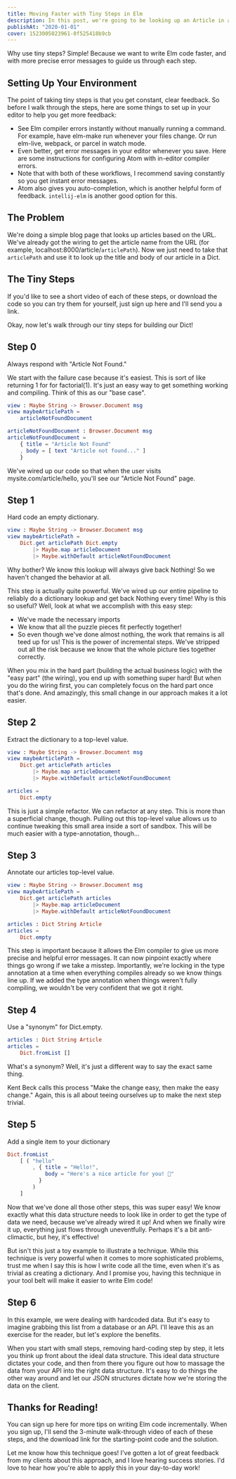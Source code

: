 ```yaml
---
title: Moving Faster with Tiny Steps in Elm
description: In this post, we're going to be looking up an Article in an Elm Dict, using the tiniest steps possible.
publishAt: "2020-01-01"
cover: 1523005023961-0f525418b9cb
---
```


Why use tiny steps? Simple! Because we want to write Elm code faster, and with more precise error messages to guide us through each step.

## Setting Up Your Environment

The point of taking tiny steps is that you get constant, clear feedback. So before I walk through the steps, here are some things to set up in your editor to help you get more feedback:

- See Elm compiler errors instantly without manually running a command. For example, have elm-make run whenever your files change. Or run elm-live, webpack, or parcel in watch mode.
- Even better, get error messages in your editor whenever you save. Here are some instructions for configuring Atom with in-editor compiler errors.
- Note that with both of these workflows, I recommend saving constantly so you get instant error messages.
- Atom also gives you auto-completion, which is another helpful form of feedback. `intellij-elm` is another good option for this.

## The Problem

We're doing a simple blog page that looks up articles based on the URL. We've already got the wiring to get the article name from the URL (for example, localhost:8000/article/`articlePath`). Now we just need to take that `articlePath` and use it to look up the title and body of our article in a Dict.

## The Tiny Steps

If you'd like to see a short video of each of these steps, or download the code so you can try them for yourself, just sign up here and I'll send you a link.

Okay, now let's walk through our tiny steps for building our Dict!

## Step 0

Always respond with "Article Not Found."

We start with the failure case because it's easiest. This is sort of like returning 1 for for factorial(1). It's just an easy way to get something working and compiling. Think of this as our "base case".

```elm
view : Maybe String -> Browser.Document msg
view maybeArticlePath =
    articleNotFoundDocument

articleNotFoundDocument : Browser.Document msg
articleNotFoundDocument =
    { title = "Article Not Found"
    , body = [ text "Article not found..." ]
    }
```

We've wired up our code so that when the user visits mysite.com/article/hello, you'll see our "Article Not Found" page.

## Step 1

Hard code an empty dictionary.

```elm
view : Maybe String -> Browser.Document msg
view maybeArticlePath =
    Dict.get articlePath Dict.empty
        |> Maybe.map articleDocument
        |> Maybe.withDefault articleNotFoundDocument
```

Why bother? We know this lookup will always give back Nothing! So we haven't changed the behavior at all.

This step is actually quite powerful. We've wired up our entire pipeline to reliably do a dictionary lookup and get back Nothing every time! Why is this so useful? Well, look at what we accomplish with this easy step:

- We've made the necessary imports
- We know that all the puzzle pieces fit perfectly together!
- So even though we've done almost nothing, the work that remains is all teed up for us! This is the power of incremental steps. We've stripped out all the risk because we know that the whole picture ties together correctly.

When you mix in the hard part (building the actual business logic) with the "easy part" (the wiring), you end up with something super hard! But when you do the wiring first, you can completely focus on the hard part once that's done. And amazingly, this small change in our approach makes it a lot easier.

## Step 2

Extract the dictionary to a top-level value.

```elm
view : Maybe String -> Browser.Document msg
view maybeArticlePath =
    Dict.get articlePath articles
        |> Maybe.map articleDocument
        |> Maybe.withDefault articleNotFoundDocument

articles =
    Dict.empty
```

This is just a simple refactor. We can refactor at any step. This is more than a superficial change, though. Pulling out this top-level value allows us to continue tweaking this small area inside a sort of sandbox. This will be much easier with a type-annotation, though…

## Step 3

Annotate our articles top-level value.

```elm
view : Maybe String -> Browser.Document msg
view maybeArticlePath =
    Dict.get articlePath articles
        |> Maybe.map articleDocument
        |> Maybe.withDefault articleNotFoundDocument

articles : Dict String Article
articles =
    Dict.empty
```

This step is important because it allows the Elm compiler to give us more precise and helpful error messages. It can now pinpoint exactly where things go wrong if we take a misstep. Importantly, we're locking in the type annotation at a time when everything compiles already so we know things line up. If we added the type annotation when things weren't fully compiling, we wouldn't be very confident that we got it right.

## Step 4

Use a "synonym" for Dict.empty.

```elm
articles : Dict String Article
articles =
    Dict.fromList []
```

What's a synonym? Well, it's just a different way to say the exact same thing.

Kent Beck calls this process "Make the change easy, then make the easy change." Again, this is all about teeing ourselves up to make the next step trivial.

## Step 5

Add a single item to your dictionary

```elm
Dict.fromList
    [ ( "hello"
        , { title = "Hello!",
            body = "Here's a nice article for you! 🎉"
          }
        )
    ]
```

Now that we've done all those other steps, this was super easy! We know exactly what this data structure needs to look like in order to get the type of data we need, because we've already wired it up! And when we finally wire it up, everything just flows through uneventfully. Perhaps it's a bit anti-climactic, but hey, it's effective!

But isn't this just a toy example to illustrate a technique. While this technique is very powerful when it comes to more sophisticated problems, trust me when I say this is how I write code all the time, even when it's as trivial as creating a dictionary. And I promise you, having this technique in your tool belt will make it easier to write Elm code!

## Step 6

In this example, we were dealing with hardcoded data. But it's easy to imagine grabbing this list from a database or an API. I'll leave this as an exercise for the reader, but let's explore the benefits.

When you start with small steps, removing hard-coding step by step, it lets you think up front about the ideal data structure. This ideal data structure dictates your code, and then from there you figure out how to massage the data from your API into the right data structure. It's easy to do things the other way around and let our JSON structures dictate how we're storing the data on the client.

## Thanks for Reading!

You can sign up here for more tips on writing Elm code incrementally. When you sign up, I'll send the 3-minute walk-through video of each of these steps, and the download link for the starting-point code and the solution.

Let me know how this technique goes! I've gotten a lot of great feedback from my clients about this approach, and I love hearing success stories. I'd love to hear how you're able to apply this in your day-to-day work!
